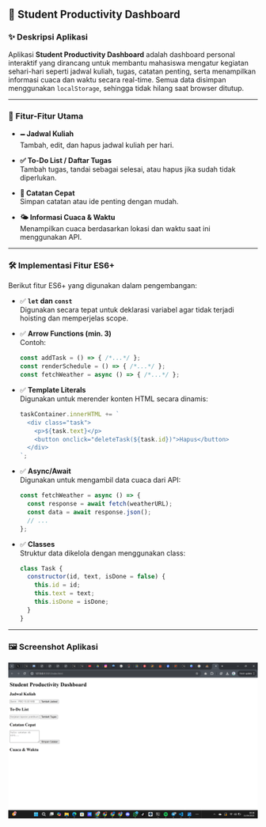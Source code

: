 ## 🧠 Student Productivity Dashboard

### ✨ Deskripsi Aplikasi
Aplikasi **Student Productivity Dashboard** adalah dashboard personal interaktif yang dirancang untuk membantu mahasiswa mengatur kegiatan sehari-hari seperti jadwal kuliah, tugas, catatan penting, serta menampilkan informasi cuaca dan waktu secara real-time. Semua data disimpan menggunakan `localStorage`, sehingga tidak hilang saat browser ditutup.

---

### 📌 Fitur-Fitur Utama
- **🗕️ Jadwal Kuliah**  
  Tambah, edit, dan hapus jadwal kuliah per hari.

- **✅ To-Do List / Daftar Tugas**  
  Tambah tugas, tandai sebagai selesai, atau hapus jika sudah tidak diperlukan.

- **📝 Catatan Cepat**  
  Simpan catatan atau ide penting dengan mudah.

- **🌤️ Informasi Cuaca & Waktu**  
  Menampilkan cuaca berdasarkan lokasi dan waktu saat ini menggunakan API.

---

### 🛠️ Implementasi Fitur ES6+
Berikut fitur ES6+ yang digunakan dalam pengembangan:

- ✅ **`let` dan `const`**  
  Digunakan secara tepat untuk deklarasi variabel agar tidak terjadi hoisting dan memperjelas scope.

- ✅ **Arrow Functions (min. 3)**  
  Contoh:
  ```js
  const addTask = () => { /*...*/ };
  const renderSchedule = () => { /*...*/ };
  const fetchWeather = async () => { /*...*/ };
  ```

- ✅ **Template Literals**  
  Digunakan untuk merender konten HTML secara dinamis:
  ```js
  taskContainer.innerHTML += `
    <div class="task">
      <p>${task.text}</p>
      <button onclick="deleteTask(${task.id})">Hapus</button>
    </div>
  `;
  ```

- ✅ **Async/Await**  
  Digunakan untuk mengambil data cuaca dari API:
  ```js
  const fetchWeather = async () => {
    const response = await fetch(weatherURL);
    const data = await response.json();
    // ...
  };
  ```

- ✅ **Classes**  
  Struktur data dikelola dengan menggunakan class:
  ```js
  class Task {
    constructor(id, text, isDone = false) {
      this.id = id;
      this.text = text;
      this.isDone = isDone;
    }
  }
  ```

---

### 🖼️ Screenshot Aplikasi
![Screenshot Dashboard](./screenshot(527).png)
